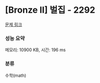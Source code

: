 # [Bronze II] 벌집 - 2292 

[문제 링크](https://www.acmicpc.net/problem/2292) 

### 성능 요약

메모리: 10900 KB, 시간: 196 ms

### 분류

수학(math)


